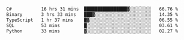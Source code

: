 <!--START_SECTION:waka-->

```txt
C#           16 hrs 31 mins  ████████████████▓░░░░░░░░   66.76 %
Binary       3 hrs 33 mins   ███▓░░░░░░░░░░░░░░░░░░░░░   14.35 %
TypeScript   1 hr 37 mins    █▓░░░░░░░░░░░░░░░░░░░░░░░   06.55 %
SQL          53 mins         █░░░░░░░░░░░░░░░░░░░░░░░░   03.61 %
Python       33 mins         ▓░░░░░░░░░░░░░░░░░░░░░░░░   02.27 %
```

<!--END_SECTION:waka-->
